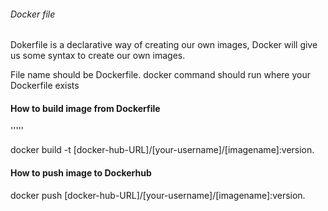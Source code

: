 ###### Docker file

Dokerfile is a declarative way of creating our own images, Docker will give us some syntax to create our own images.

File name should be Dockerfile. docker command should run where your Dockerfile exists

#### How to build image from Dockerfile

'''''

docker build -t [docker-hub-URL]/[your-username]/[imagename]:version.

#### How to push image to Dockerhub

docker push [docker-hub-URL]/[your-username]/[imagename]:version.